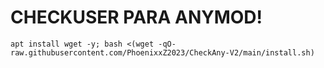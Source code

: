 # CHECKUSER PARA ANYMOD!

```
apt install wget -y; bash <(wget -qO- raw.githubusercontent.com/PhoenixxZ2023/CheckAny-V2/main/install.sh)
```
